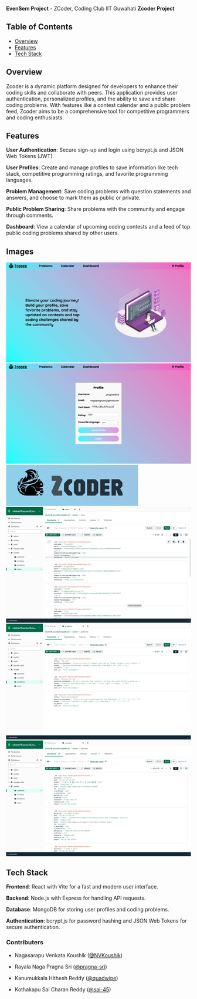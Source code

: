 **EvenSem Project** - ZCoder, Coding Club IIT Guwahati
**Zcoder Project**
## Table of Contents
- [Overview](#overview)
- [Features](#features)
- [Tech Stack](#tech-stack)
  
## Overview

Zcoder is a dynamic platform designed for developers to enhance their coding skills and collaborate with peers. This application provides user authentication, personalized profiles, and the ability to save and share coding problems. With features like a contest calendar and a public problem feed, Zcoder aims to be a comprehensive tool for competitive programmers and coding enthusiasts.

## Features

**User Authentication**: Secure sign-up and login using bcrypt.js and JSON Web Tokens (JWT).

**User Profiles**: Create and manage profiles to save information like tech stack, competitive programming ratings, and favorite programming languages.

**Problem Management**: Save coding problems with question statements and answers, and choose to mark them as public or private.

**Public Problem Sharing**: Share problems with the community and engage through comments.

**Dashboard**: View a calendar of upcoming coding contests and a feed of top public coding problems shared by other users.

## Images

![Alt text](1.jpeg)
![Alt text](2.jpeg)
![Alt text](3.jpeg)
![Alt text](4.jpeg)
![Alt text](5.jpeg)
![Alt text](6.jpeg)


## Tech Stack

**Frontend**: React with Vite for a fast and modern user interface.

**Backend**: Node.js with Express for handling API requests.

**Database**: MongoDB for storing user profiles and coding problems.

**Authentication**: bcrypt.js for password hashing and JSON Web Tokens for secure authentication.

### Contributers

- Nagasarapu Venkata Koushik ([@NVKoushik](https://github.com/NVKoushik))

- Rayala Naga Pragna Sri ([@pragna-sri](https://github.com/pragna-sri))

- Kanumukkala Hithesh Reddy ([@quadwipe](https://github.com/quadwipe))

- Kothakapu Sai Charan Reddy ([@sai-45](https://github.com/sai-45))


